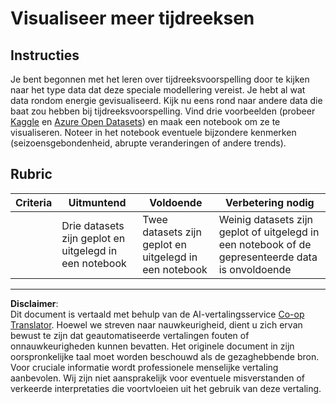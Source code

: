 <!--
CO_OP_TRANSLATOR_METADATA:
{
  "original_hash": "d1781b0b92568ea1d119d0a198b576b4",
  "translation_date": "2025-09-05T19:05:54+00:00",
  "source_file": "7-TimeSeries/1-Introduction/assignment.md",
  "language_code": "nl"
}
-->
# Visualiseer meer tijdreeksen

## Instructies

Je bent begonnen met het leren over tijdreeksvoorspelling door te kijken naar het type data dat deze speciale modellering vereist. Je hebt al wat data rondom energie gevisualiseerd. Kijk nu eens rond naar andere data die baat zou hebben bij tijdreeksvoorspelling. Vind drie voorbeelden (probeer [Kaggle](https://kaggle.com) en [Azure Open Datasets](https://azure.microsoft.com/en-us/services/open-datasets/catalog/?WT.mc_id=academic-77952-leestott)) en maak een notebook om ze te visualiseren. Noteer in het notebook eventuele bijzondere kenmerken (seizoensgebondenheid, abrupte veranderingen of andere trends).

## Rubric

| Criteria | Uitmuntend                                              | Voldoende                                            | Verbetering nodig                                                                         |
| -------- | ------------------------------------------------------- | --------------------------------------------------- | ----------------------------------------------------------------------------------------- |
|          | Drie datasets zijn geplot en uitgelegd in een notebook  | Twee datasets zijn geplot en uitgelegd in een notebook | Weinig datasets zijn geplot of uitgelegd in een notebook of de gepresenteerde data is onvoldoende |

---

**Disclaimer**:  
Dit document is vertaald met behulp van de AI-vertalingsservice [Co-op Translator](https://github.com/Azure/co-op-translator). Hoewel we streven naar nauwkeurigheid, dient u zich ervan bewust te zijn dat geautomatiseerde vertalingen fouten of onnauwkeurigheden kunnen bevatten. Het originele document in zijn oorspronkelijke taal moet worden beschouwd als de gezaghebbende bron. Voor cruciale informatie wordt professionele menselijke vertaling aanbevolen. Wij zijn niet aansprakelijk voor eventuele misverstanden of verkeerde interpretaties die voortvloeien uit het gebruik van deze vertaling.
